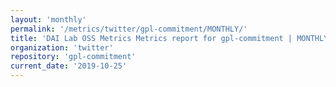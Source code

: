 ```yaml
---
layout: 'monthly'
permalink: '/metrics/twitter/gpl-commitment/MONTHLY/'
title: 'DAI Lab OSS Metrics Metrics report for gpl-commitment | MONTHLY-REPORT-2019-10-25'
organization: 'twitter'
repository: 'gpl-commitment'
current_date: '2019-10-25'
---
```

